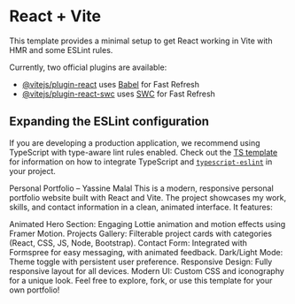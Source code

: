 # React + Vite

This template provides a minimal setup to get React working in Vite with HMR and some ESLint rules.

Currently, two official plugins are available:

- [@vitejs/plugin-react](https://github.com/vitejs/vite-plugin-react/blob/main/packages/plugin-react) uses [Babel](https://babeljs.io/) for Fast Refresh
- [@vitejs/plugin-react-swc](https://github.com/vitejs/vite-plugin-react/blob/main/packages/plugin-react-swc) uses [SWC](https://swc.rs/) for Fast Refresh

## Expanding the ESLint configuration

If you are developing a production application, we recommend using TypeScript with type-aware lint rules enabled. Check out the [TS template](https://github.com/vitejs/vite/tree/main/packages/create-vite/template-react-ts) for information on how to integrate TypeScript and [`typescript-eslint`](https://typescript-eslint.io) in your project.



Personal Portfolio – Yassine Malal
This is a modern, responsive personal portfolio website built with React and Vite. The project showcases my work, skills, and contact information in a clean, animated interface. It features:

Animated Hero Section: Engaging Lottie animation and motion effects using Framer Motion.
Projects Gallery: Filterable project cards with categories (React, CSS, JS, Node, Bootstrap).
Contact Form: Integrated with Formspree for easy messaging, with animated feedback.
Dark/Light Mode: Theme toggle with persistent user preference.
Responsive Design: Fully responsive layout for all devices.
Modern UI: Custom CSS and iconography for a unique look.
Feel free to explore, fork, or use this template for your own portfolio!